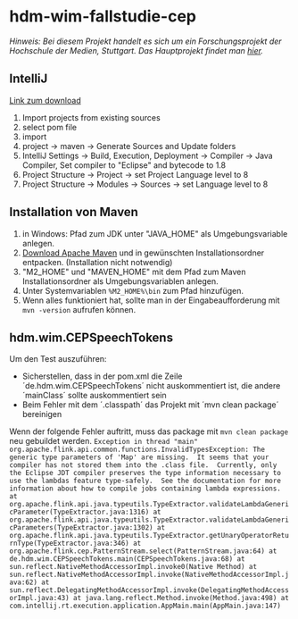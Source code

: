 # hdm-wim-fallstudie-cep

*Hinweis: Bei diesem Projekt handelt es sich um ein Forschungsprojekt der Hochschule der Medien, Stuttgart.*
*Das Hauptprojekt findet man [hier](https://github.com/Purii/hdm-wim-fallstudie-cep).*

## IntelliJ
[Link zum download](https://www.jetbrains.com/idea/)

1. Import projects from existing sources
2. select pom file
3. import
4. project -> maven -> Generate Sources and Update folders
5. IntelliJ Settings -> Build, Execution, Deployment -> Compiler -> Java Compiler, Set compiler to "Eclipse" and bytecode to 1.8
6. Project Structure -> Project -> set Project Language level to 8
7. Project Structure -> Modules -> Sources -> set Language level to 8

## Installation von Maven
 1. in Windows: Pfad zum JDK unter "JAVA_HOME" als Umgebungsvariable anlegen.
 2. [Download Apache Maven](http://maven.apache.org/download.cgi) und in gewünschten Installationsordner entpacken. (Installation nicht notwendig)
 3. "M2_HOME" und "MAVEN_HOME" mit dem Pfad zum Maven Installationsordner als Umgebungsvariablen anlegen.
 4. Unter Systemvariablen `%M2_HOME%\bin` zum Pfad hinzufügen.
 5. Wenn alles funktioniert hat, sollte man in der Eingabeaufforderung mit `mvn -version` aufrufen können.
 
 

## hdm.wim.CEPSpeechTokens 
 Um den Test auszuführen:
 - Sicherstellen, dass in der pom.xml die Zeile ´<mainClass>de.hdm.wim.CEPSpeechTokens</mainClass>´ nicht auskommentiert ist, die andere ´mainClass´ sollte auskommentiert sein
 - Beim Fehler mit dem ´.classpath´ das Projekt mit ´mvn clean package´ bereinigen
 
Wenn der folgende Fehler auftritt, muss das package  mit `mvn clean package` neu gebuildet werden.
`Exception in thread "main" org.apache.flink.api.common.functions.InvalidTypesException: The generic type parameters of 'Map' are missing. 
It seems that your compiler has not stored them into the .class file. 
Currently, only the Eclipse JDT compiler preserves the type information necessary to use the lambdas feature type-safely. 
See the documentation for more information about how to compile jobs containing lambda expressions.
	at org.apache.flink.api.java.typeutils.TypeExtractor.validateLambdaGenericParameter(TypeExtractor.java:1316)
	at org.apache.flink.api.java.typeutils.TypeExtractor.validateLambdaGenericParameters(TypeExtractor.java:1302)
	at org.apache.flink.api.java.typeutils.TypeExtractor.getUnaryOperatorReturnType(TypeExtractor.java:346)
	at org.apache.flink.cep.PatternStream.select(PatternStream.java:64)
	at de.hdm.wim.CEPSpeechTokens.main(CEPSpeechTokens.java:68)
	at sun.reflect.NativeMethodAccessorImpl.invoke0(Native Method)
	at sun.reflect.NativeMethodAccessorImpl.invoke(NativeMethodAccessorImpl.java:62)
	at sun.reflect.DelegatingMethodAccessorImpl.invoke(DelegatingMethodAccessorImpl.java:43)
	at java.lang.reflect.Method.invoke(Method.java:498)
	at com.intellij.rt.execution.application.AppMain.main(AppMain.java:147)`
 

